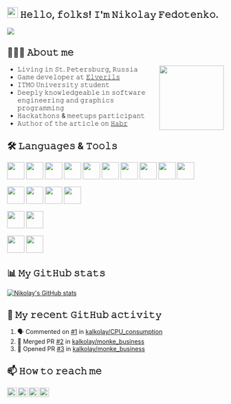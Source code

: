 ## <img src="https://media.giphy.com/media/hvRJCLFzcasrR4ia7z/giphy.gif" width="25px"> 𝙷𝚎𝚕𝚕𝚘, 𝚏𝚘𝚕𝚔𝚜! 𝙸'𝚖 𝙽𝚒𝚔𝚘𝚕𝚊𝚢 𝙵𝚎𝚍𝚘𝚝𝚎𝚗𝚔𝚘.

<!-- Badges -->
![](https://vistr.dev/badge?repo=kalkolay.kalkolay&color=CCCC00&leftcolor=0000FF&text=Visitors)

## 🧑🏻‍💻 𝙰𝚋𝚘𝚞𝚝 𝚖𝚎

- 𝙻𝚒𝚟𝚒𝚗𝚐 𝚒𝚗 𝚂𝚝. 𝙿𝚎𝚝𝚎𝚛𝚜𝚋𝚞𝚛𝚐, 𝚁𝚞𝚜𝚜𝚒𝚊 <img src="https://res.cloudinary.com/practicaldev/image/fetch/s--ihHlMvsu--/c_limit%2Cf_auto%2Cfl_progressive%2Cq_66%2Cw_880/https://media1.tenor.com/images/69526a37d84d274e6e01da07bf0ed0b5/tenor.gif" height=150px align="right">
- 𝙶𝚊𝚖𝚎 𝚍𝚎𝚟𝚎𝚕𝚘𝚙𝚎𝚛 𝚊𝚝 [𝙴𝚕𝚟𝚎𝚛𝚒𝚕𝚜](https://github.com/Elverils)
- 𝙸𝚃𝙼𝙾 𝚄𝚗𝚒𝚟𝚎𝚛𝚜𝚒𝚝𝚢 𝚜𝚝𝚞𝚍𝚎𝚗𝚝
- 𝙳𝚎𝚎𝚙𝚕𝚢 𝚔𝚗𝚘𝚠𝚕𝚎𝚍𝚐𝚎𝚊𝚋𝚕𝚎 𝚒𝚗 𝚜𝚘𝚏𝚝𝚠𝚊𝚛𝚎 𝚎𝚗𝚐𝚒𝚗𝚎𝚎𝚛𝚒𝚗𝚐 𝚊𝚗𝚍 𝚐𝚛𝚊𝚙𝚑𝚒𝚌𝚜 𝚙𝚛𝚘𝚐𝚛𝚊𝚖𝚖𝚒𝚗𝚐
- 𝙷𝚊𝚌𝚔𝚊𝚝𝚑𝚘𝚗𝚜 & 𝚖𝚎𝚎𝚝𝚞𝚙𝚜 𝚙𝚊𝚛𝚝𝚒𝚌𝚒𝚙𝚊𝚗𝚝
- 𝙰𝚞𝚝𝚑𝚘𝚛 𝚘𝚏 𝚝𝚑𝚎 𝚊𝚛𝚝𝚒𝚌𝚕𝚎 𝚘𝚗 [𝙷𝚊𝚋𝚛](https://habr.com/ru/post/440388/)

## 🛠 𝙻𝚊𝚗𝚐𝚞𝚊𝚐𝚎𝚜 & 𝚃𝚘𝚘𝚕𝚜

<!-- icons -->
<code><img src="https://isocpp.org/assets/images/cpp_logo.png" width=40px></code>
<code><img src="https://theboostcpplibraries.com/static/main/img/boost-logo.svg" width=40px></code>
<code><img src="https://cmake.org/wp-content/uploads/2018/11/cmake_logo_slider.png" width=40px></code>
<code><img src="https://hsto.org/getpro/habr/post_images/16d/aad/a99/16daada99ab921ea5311c6418e459e18.png" width=40px></code>
<code><img src="https://nvworld.ru/files/news/nvidia-cuda-32-release-candidate-2/nvidia-cuda.jpg" width=40px></code>
<code><img src="https://cdn.worldvectorlogo.com/logos/opengl-1.svg" width=40px></code>
<code><img src="https://www.noticias3d.com/imagenes/noticias/201908/Dx11logo.jpg" width=40px></code>
<code><img src="https://totalcoin.io/uploads/coins/big/eth.png" width=40px></code>
<code><img src="https://upload.wikimedia.org/wikipedia/commons/thumb/c/cf/Lua-Logo.svg/1200px-Lua-Logo.svg.png" width=40px></code>
<code><img src="https://i.pinimg.com/originals/ad/25/15/ad2515e9d7f7945642168f368f9dbd57.jpg" width=40px></code>

<code><img src="https://upload.wikimedia.org/wikipedia/commons/thumb/c/c3/Python-logo-notext.svg/768px-Python-logo-notext.svg.png" width=40px></code>
<code><img src="https://upload.wikimedia.org/wikipedia/commons/thumb/2/2d/Tensorflow_logo.svg/1200px-Tensorflow_logo.svg.png" width=40px></code>
<code><img src="https://upload.wikimedia.org/wikipedia/commons/thumb/1/10/PyTorch_logo_icon.svg/635px-PyTorch_logo_icon.svg.png" width=40px></code>
<code><img src="https://www.pngitem.com/pimgs/m/152-1527173_opencv-logo-png-transparent-png.png" width=40px></code>

<code><img src="https://seeklogo.com/images/C/c-sharp-c-logo-02F17714BA-seeklogo.com.png" width=40px></code>
<code><img src="https://cdn.worldvectorlogo.com/logos/java.svg" width=40px></code>

<code><img src="https://git-scm.com/images/logos/downloads/Git-Icon-1788C.png" width=40px></code>
<code><img src="https://sandipchitale.gallerycdn.vsassets.io/extensions/sandipchitale/openinperforce/1.0.0/1546728028333/Microsoft.VisualStudio.Services.Icons.Default" width=40px></code>

## 📊 𝙼𝚢 𝙶𝚒𝚝𝙷𝚞𝚋 𝚜𝚝𝚊𝚝𝚜

[![Nikolay's GitHub stats](https://github-readme-stats.vercel.app/api?username=kalkolay&theme=blueberry)](https://github.com/anuraghazra/github-readme-stats)

## 🔔 𝙼𝚢 𝚛𝚎𝚌𝚎𝚗𝚝 𝙶𝚒𝚝𝙷𝚞𝚋 𝚊𝚌𝚝𝚒𝚟𝚒𝚝𝚢

<!--START_SECTION:activity-->
1. 🗣 Commented on [#1](https://github.com/kalkolay/CPU_consumption/issues/1) in [kalkolay/CPU_consumption](https://github.com/kalkolay/CPU_consumption)
2. 🎉 Merged PR [#2](https://github.com/kalkolay/monke_business/pull/2) in [kalkolay/monke_business](https://github.com/kalkolay/monke_business)
3. 💪 Opened PR [#3](https://github.com/kalkolay/monke_business/pull/3) in [kalkolay/monke_business](https://github.com/kalkolay/monke_business)
<!--END_SECTION:activity-->

## 📫 𝙷𝚘𝚠 𝚝𝚘 𝚛𝚎𝚊𝚌𝚑 𝚖𝚎

<a href="https://t.me/kalkolay">
  <img align="left" alt="Nikolay's Telegram" width="22px" src="https://upload.wikimedia.org/wikipedia/commons/thumb/8/82/Telegram_logo.svg/1024px-Telegram_logo.svg.png" />
</a>
<a href="https://discord.gg/sUEdrQYmqm">
  <img align="left" alt="Nikolay's Discord" width="22px" src="https://raw.githubusercontent.com/peterthehan/peterthehan/master/assets/discord.svg" />
</a>
<a href="https://www.linkedin.com/in/nikolay-fedotenko-8472b215b/">
  <img align="left" alt="Nikolay's LinkedIN" width="22px" src="https://raw.githubusercontent.com/peterthehan/peterthehan/master/assets/linkedin.svg" />
</a>
<a href="mailto:kalkolay@protonmail.com">
  <img align="left" alt="Nikolay's email" height="22px" src="https://i.ibb.co/CW3Vk7p/protonmail-sign-purple.png" />
</a>

<!--## 𝚂𝚞𝚙𝚙𝚘𝚛𝚝

<!--𝙸𝚏 𝚢𝚘𝚞 𝚕𝚒𝚔𝚎 𝚠𝚑𝚊𝚝 𝙸 𝚍𝚘, 𝚖𝚊𝚢𝚋𝚎 𝚌𝚘𝚗𝚜𝚒𝚍𝚎𝚛 𝚋𝚞𝚢𝚒𝚗𝚐 𝚖𝚎 𝚊 𝚋𝚎𝚎𝚛 🥺👉👈-->

<!--<a href="https://www.buymeacoffee.com/kalkolay" target="_blank"><img src="https://cdn.buymeacoffee.com/buttons/v2/default-red.png" alt="Buy me a beer" width="150" ></a>-->
